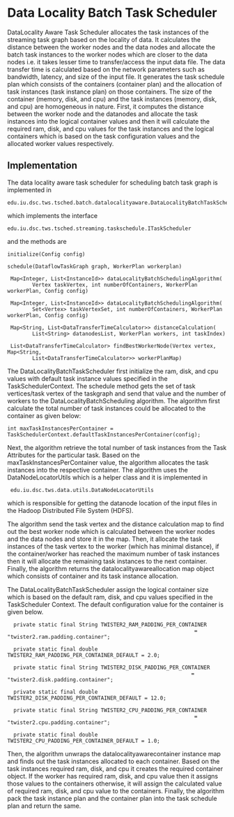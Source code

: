# Data Locality Batch Task Scheduler

DataLocality Aware Task Scheduler allocates the task instances of the streaming task graph based on the locality of data. It calculates the distance between the worker nodes and the data nodes and allocate the batch task instances to the worker nodes which are closer to the data nodes i.e. it takes lesser time to transfer/access the input data file. The data transfer time is calculated based on the network parameters such as bandwidth, latency, and size of the input file. It generates the task schedule plan which consists of the containers \(container plan\) and the allocation of task instances \(task instance plan\) on those containers. The size of the container \(memory, disk, and cpu\) and the task instances \(memory, disk, and cpu\) are homogeneous in nature. First, it computes the distance between the worker node and the datanodes and allocate the task instances into the logical container values and then it will calculate the required ram, disk, and cpu values for the task instances and the logical containers which is based on the task configuration values and the allocated worker values respectively.

## Implementation

The data locality aware task scheduler for scheduling batch task graph is implemented in

```text
edu.iu.dsc.tws.tsched.batch.datalocalityaware.DataLocalityBatchTaskScheduler
```

which implements the interface

```text
edu.iu.dsc.tws.tsched.streaming.taskschedule.ITaskScheduler
```

and the methods are

```text
initialize(Config config)

schedule(DataflowTaskGraph graph, WorkerPlan workerplan)

 Map<Integer, List<InstanceId>> dataLocalityBatchSchedulingAlgorithm(
        Vertex taskVertex, int numberOfContainers, WorkerPlan workerPlan, Config config)

 Map<Integer, List<InstanceId>> dataLocalityBatchSchedulingAlgorithm(
        Set<Vertex> taskVertexSet, int numberOfContainers, WorkerPlan workerPlan, Config config) 

 Map<String, List<DataTransferTimeCalculator>> distanceCalculation(
        List<String> datanodesList, WorkerPlan workers, int taskIndex)

 List<DataTransferTimeCalculator> findBestWorkerNode(Vertex vertex, Map<String,
        List<DataTransferTimeCalculator>> workerPlanMap)
```

The DataLocalityBatchTaskScheduler first initialize the ram, disk, and cpu values with default task instance values specified in the TaskSchedulerContext. The schedule method gets the set of task vertices/task vertex of the taskgraph and send that value and the number of workers to the DataLocalityBatchScheduling algorithm. The algorithm first calculate the total number of task instances could be allocated to the container as given below:

```text
int maxTaskInstancesPerContainer = TaskSchedulerContext.defaultTaskInstancesPerContainer(config);
```

Next, the algorithm retrieve the total number of task instances from the Task Attributes for the particular task. Based on the maxTaskInstancesPerContainer value, the algorithm allocates the task instances into the respective container. The algorithm uses the DataNodeLocatorUtils which is a helper class and it is implemented in

```text
 edu.iu.dsc.tws.data.utils.DataNodeLocatorUtils
```

which is responsible for getting the datanode location of the input files in the Hadoop Distributed File System \(HDFS\).

The algorithm send the task vertex and the distance calculation map to find out the best worker node which is calculated between the worker nodes and the data nodes and store it in the map. Then, it allocate the task instances of the task vertex to the worker \(which has minimal distance\), if the container/worker has reached the maximum number of task instances then it will allocate the remaining task instances to the next container. Finally, the algorithm returns the datalocalityawareallocation map object which consists of container and its task instance allocation.

The DataLocalityBatchTaskScheduler assign the logical container size which is based on the default ram, disk, and cpu values specified in the TaskScheduler Context. The default configuration value for the container is given below.

```text
  private static final String TWISTER2_RAM_PADDING_PER_CONTAINER 
                                                            = "twister2.ram.padding.container";

  private static final double TWISTER2_RAM_PADDING_PER_CONTAINER_DEFAULT = 2.0;

  private static final String TWISTER2_DISK_PADDING_PER_CONTAINER
                                                           = "twister2.disk.padding.container";

  private static final double TWISTER2_DISK_PADDING_PER_CONTAINER_DEFAULT = 12.0;

  private static final String TWISTER2_CPU_PADDING_PER_CONTAINER
                                                            = "twister2.cpu.padding.container";

  private static final double TWISTER2_CPU_PADDING_PER_CONTAINER_DEFAULT = 1.0;
```

Then, the algorithm unwraps the datalocalityawarecontainer instance map and finds out the task instances allocated to each container. Based on the task instances required ram, disk, and cpu it creates the required container object. If the worker has required ram, disk, and cpu value then it assigns those values to the containers otherwise, it will assign the calculated value of required ram, disk, and cpu value to the containers. Finally, the algorithm pack the task instance plan and the container plan into the task schedule plan and return the same.

